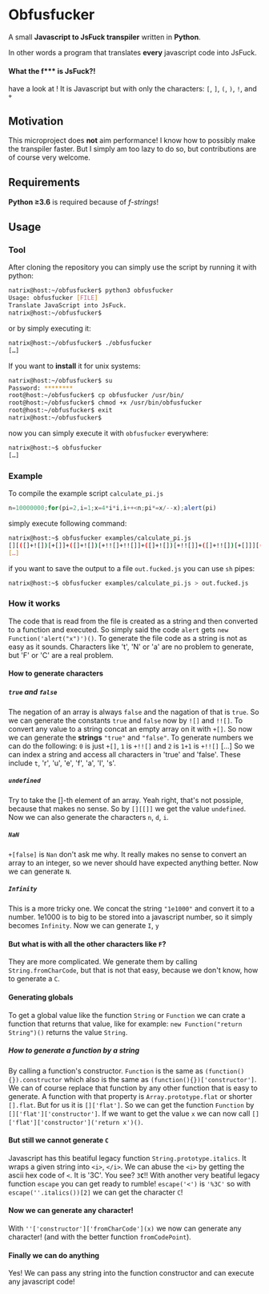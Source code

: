 # Obfusfucker

A small **Javascript to JsFuck transpiler** written in **Python**.

In other words a program that translates **every** javascript code
into JsFuck.

#### What the f\*\*\* is **JsFuck**?!
have a look at [](https://en.wikipedia.org/wiki/JSFuck)!
It is Javascript but with only the characters:
`[`, `]`, `(`, `)`, `!`, and `+`

## Motivation

This microproject does **not** aim performance!
I know how to possibly make the transpiler faster.
But I simply am too lazy to do so, but contributions
are of course very welcome.

## Requirements

**Python ≥3.6** is required because of *f-strings*!

## Usage

### Tool

After cloning the repository you can simply use the script
by running it with python:
```bash
natrix@host:~/obfusfucker$ python3 obfusfucker
Usage: obfusfucker [FILE]
Translate JavaScript into JsFuck.
natrix@host:~/obfusfucker$ 
```
or by simply executing it:
```bash
natrix@host:~/obfusfucker$ ./obfusfucker
[…]
```
If you want to **install** it for unix systems:
```bash
natrix@host:~/obfusfucker$ su
Password: ********
root@host:~/obfusfucker$ cp obfusfucker /usr/bin/
root@host:~/obfusfucker$ chmod +x /usr/bin/obfusfucker
root@host:~/obfusfucker$ exit
natrix@host:~/obfusfucker$ 
```
now you can simply execute it with `obfusfucker` everywhere:
```bash
natrix@host:~$ obfusfucker
[…]
```

### Example

To compile the example script `calculate_pi.js`
```javascript
n=10000000;for(pi=2,i=1;x=4*i*i,i++<n;pi*=x/--x);alert(pi)
```
simply execute following command:
```bash
natrix@host:~$ obfusfucker examples/calculate_pi.js
[][([]+![])[+[]]+([]+![])[+!![]+!![]]+([]+![])[+!![]]+([]+!![])[+[]]][([]+[][([]+![])[
[…]
```
if you want to save the output to a file `out.fucked.js` you can use `sh` pipes:
```bash
natrix@host:~$ obfusfucker examples/calculate_pi.js > out.fucked.js
```

### How it works

The code that is read from the file is created as a string and then
converted to a function and executed.
So simply said the code `alert` gets `new Function('alert("x")')()`.
To generate the file code as a string is not as easy as it sounds.
Characters like 't', 'N' or 'a' are no problem to generate, but 'F' or 'C'
are a real problem.

#### How to generate characters

##### `true` and `false`
The negation of an array is always `false` and the nagation of that is `true`.
So we can generate the constants `true` and `false` now by `![]` and `!![]`.
To convert any value to a string concat an empty array on it with `+[]`.
So now we can generate the **strings** `"true"` and `"false"`.
To generate numbers we can do the following:
`0` is just `+[]`,
`1` is `+!![]` and
`2` is `1+1` is `+!![]`
[…]
So we can index a string and access all characters in 'true' and 'false'.
These include `t`, 'r', 'u', 'e', 'f', 'a', 'l', 's'.

##### `undefined`
Try to take the []-th element of an array. Yeah right, that's not possiple,
because that makes no sense. So by `[][[]]` we get the value `undefined`.
Now we can also generate the characters `n`, `d`, `i`.

##### `NaN`
`+[false]` is `Nan` don't ask me why. It really makes no sense to convert
an array to an integer, so we never should have expected anything better.
Now we can generate `N`.

##### `Infinity`
This is a more tricky one. We concat the string `"1e1000"` and convert it to
a number. 1e1000 is to big to be stored into a javascript number, so it
simply becomes `Infinity`.
Now we can generate `I`, `y`

#### But what is with all the other characters like `F`?
They are more complicated. We generate them by calling `String.fromCharCode`,
but that is not that easy, because we don't know, how to generate a `C`.

#### Generating globals
To get a global value like the function `String` or `Function` we can crate
a function that returns that value, like for example:
`new Function("return String")()` returns the value `String`.

##### How to generate a function by a string
By calling a function's constructor. `Function` is the same as
`(function(){}).constructor` which also is the same as
`(function(){})['constructor']`. We can of course replace that function by
any other function that is easy to generate. A function with that
property is `Array.prototype.flat` or shorter `[].flat`. But for us it is
`[]['flat']`.
So we can get the function `Function` by `[]['flat']['constructor']`.
If we want to get the value `x` we can now call
`[]['flat']['constructor']('return x')()`.

#### But still we cannot generate `C`
Javascript has this beatiful legacy function `String.prototype.italics`.
It wraps a given string into `<i>`, `</i>`. We can abuse the `<i>` by
getting the ascii hex code of `<`. It is '3C'. You see? `3`**`C`**!!
With another very beatiful legacy function `escape` you can get ready to
rumble! `escape('<')` is `'%3C'` so with `escape(''.italics())[2]` we
can get the character `C`!

#### Now we can generate any character!
With `''['constructor']['fromCharCode'](x)` we now can generate any
character! (and with the better function `fromCodePoint`).

#### Finally we can do anything
Yes! We can pass any string into the function constructor and can execute
any javascript code!
